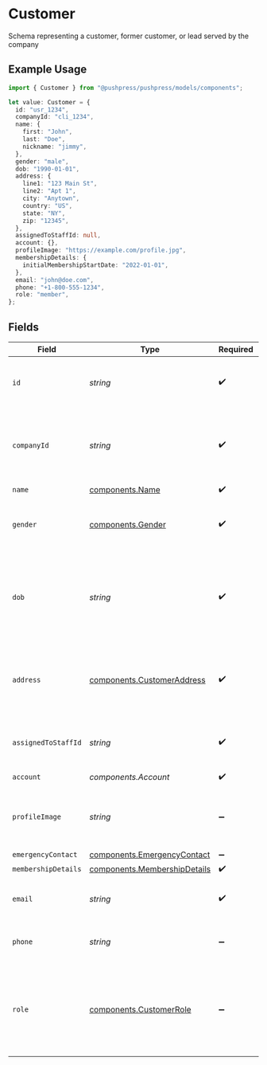 # Customer

Schema representing a customer, former customer, or lead served by the company

## Example Usage

```typescript
import { Customer } from "@pushpress/pushpress/models/components";

let value: Customer = {
  id: "usr_1234",
  companyId: "cli_1234",
  name: {
    first: "John",
    last: "Doe",
    nickname: "jimmy",
  },
  gender: "male",
  dob: "1990-01-01",
  address: {
    line1: "123 Main St",
    line2: "Apt 1",
    city: "Anytown",
    country: "US",
    state: "NY",
    zip: "12345",
  },
  assignedToStaffId: null,
  account: {},
  profileImage: "https://example.com/profile.jpg",
  membershipDetails: {
    initialMembershipStartDate: "2022-01-01",
  },
  email: "john@doe.com",
  phone: "+1-800-555-1234",
  role: "member",
};
```

## Fields

| Field                                                                        | Type                                                                         | Required                                                                     | Description                                                                  |
| ---------------------------------------------------------------------------- | ---------------------------------------------------------------------------- | ---------------------------------------------------------------------------- | ---------------------------------------------------------------------------- |
| `id`                                                                         | *string*                                                                     | :heavy_check_mark:                                                           | A unique identifier assigned to each customer                                |
| `companyId`                                                                  | *string*                                                                     | :heavy_check_mark:                                                           | The unique identifier of the company the customer belongs to                 |
| `name`                                                                       | [components.Name](../../models/components/name.md)                           | :heavy_check_mark:                                                           | N/A                                                                          |
| `gender`                                                                     | [components.Gender](../../models/components/gender.md)                       | :heavy_check_mark:                                                           | The customer's gender, null if unknown or other                              |
| `dob`                                                                        | *string*                                                                     | :heavy_check_mark:                                                           | The customer's date of birth, null if not provided, formatted YYYY-MM-DD     |
| `address`                                                                    | [components.CustomerAddress](../../models/components/customeraddress.md)     | :heavy_check_mark:                                                           | Customer address. defaults to an empty string if no value is available       |
| `assignedToStaffId`                                                          | *string*                                                                     | :heavy_check_mark:                                                           | The UUID of the assigned staff member                                        |
| `account`                                                                    | *components.Account*                                                         | :heavy_check_mark:                                                           | N/A                                                                          |
| `profileImage`                                                               | *string*                                                                     | :heavy_minus_sign:                                                           | A URL pointing to the customer's profile image                               |
| `emergencyContact`                                                           | [components.EmergencyContact](../../models/components/emergencycontact.md)   | :heavy_minus_sign:                                                           | N/A                                                                          |
| `membershipDetails`                                                          | [components.MembershipDetails](../../models/components/membershipdetails.md) | :heavy_check_mark:                                                           | N/A                                                                          |
| `email`                                                                      | *string*                                                                     | :heavy_check_mark:                                                           | The email address of the customer                                            |
| `phone`                                                                      | *string*                                                                     | :heavy_minus_sign:                                                           | The phone number of the customer                                             |
| `role`                                                                       | [components.CustomerRole](../../models/components/customerrole.md)           | :heavy_minus_sign:                                                           | The role of the customer within the company (e.g., admin, coach, member)     |